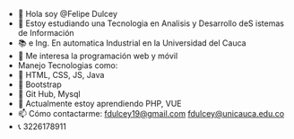 - 👋 Hola soy @Felipe Dulcey
- 📕 Estoy estudiando una Tecnologia en Analisis y Desarrollo deS istemas de Información
- 📚 e Ing. En automatica Industrial en la Universidad del Cauca
- 👀 Me interesa la programación web y móvil
- Manejo Tecnologias como:
- 📕 HTML, CSS, JS, Java
- 📘 Bootstrap
- 📒 Git Hub, Mysql
- 🌱 Actualmente estoy aprendiendo PHP, VUE
- 📫 Cómo contactarme: fdulcey19@gmail.com fdulcey@unicauca.edu.co
- 📞 3226178911

<!---
Fdulcey19/Fdulcey19 is a ✨ special ✨ repository because its `README.md` (this file) appears on your GitHub profile.
You can click the Preview link to take a look at your changes.
--->
